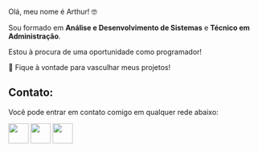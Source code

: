 <p align="left"> 
  Olá, meu nome é Arthur! 🤓
  
  Sou formado em <strong>Análise e Desenvolvimento de Sistemas</strong> e <strong>Técnico em Administração</strong>.
  
   Estou à procura de uma oportunidade como programador!

<p align="left">
  💼 Fique à vontade para vasculhar meus projetos!
</p>

## Contato:
Você pode entrar em contato comigo em qualquer rede abaixo:

<a href = "mailto:arthurleonel70@gmail.com"><img src="https://www.citypng.com/public/uploads/preview/-11597283936hxzfkdluih.png" widht="0" height="40" target="_blank"></a> <a href = "https://www.linkedin.com/in/arthur-tavares-8b0881249/"><img src="https://upload.wikimedia.org/wikipedia/commons/thumb/f/f8/LinkedIn_icon_circle.svg/2048px-LinkedIn_icon_circle.svg.png" width="40" height="40" target="_blank"></a>
<a href = "https://wa.me/+5531985753335"><img src="https://img.icons8.com/officel/344/whatsapp.png" width="40" height="40" target="_blank"></a>
  
  
   
   
 

